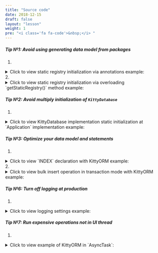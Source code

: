 ```yaml
---
title: "Source code"
date: 2018-12-15
draft: false
layout: "lesson"
weight: 1
pre: "<i class='fa fa-code'>&nbsp;</i> "
---
```

##### Tip №1: Avoid using generating data model from packages

1.  
<details> 
  <summary>Click to view static registry initialization via annotations example: </summary>
  {{< highlight java "linenos=inline, linenostart=1">}}
@KITTY_DATABASE(
        databaseName = "basic_database",
        domainPackageNames = {"net.akaish.kittyormdemo.sqlite.basicdb"},
        logTag = LOG_TAG,
        isLoggingOn = true,
        isProductionOn = true,
        isPragmaOn = true
)
@KITTY_DATABASE_REGISTRY(
        // You can just define set of domain models and extended crud controllers (mappers) would
        // be added only if those models are annotated with KITTY_EXTENDED_CRUD annotation.
        // For example, for ComplexRandom.class it would be 
        // @KITTY_EXTENDED_CRUD(extendedCrudController = ComplexRandomMapper.class)
        domainModels = {
                ComplexRandomModel.class,
                IndexesAndConstraintsModel.class,
                RandomModel.class
        },
        // Or you can provide explicit assignment of model->mapper pairs by defining domainPais
        domainPairs = {
                @KITTY_REGISTRY_PAIR(model = ComplexRandomModel.class, mapper = ComplexRandomMapper.class),
                @KITTY_REGISTRY_PAIR(model = IndexesAndConstraintsModel.class),
                @KITTY_REGISTRY_PAIR(model = RandomModel.class, mapper = RandomMapper.class)
        }
)
public class BasicDatabase extends KittyDatabase {
    ...
}
  {{< /highlight >}} 
</details>
2. 
<details> 
  <summary>Click to view static registry initialization via overloading `getStaticRegistry()` method example: </summary>
  {{< highlight java "linenos=inline, linenostart=1">}}
@KITTY_DATABASE(
        databaseName = "basic_database",
        logTag = LOG_TAG,
        isLoggingOn = true,
        isProductionOn = true,
        isPragmaOn = true
)
public class BasicDatabase extends KittyDatabase {

    public static final Map<Class<? extends KittyModel>, Class<? extends KittyMapper>> staticRegistry = new HashMap<>();

    static {
        staticRegistry.put(ComplexRandomModel.class, ComplexRandomMapper.class);
        staticRegistry.put(IndexesAndConstraintsModel.class, KittyMapper.class);
        staticRegistry.put(RandomModel.class, RandomMapper.class);
    }

    public static final String LOG_TAG = "BASIC DB DEMO";

    /**
     * KittyORM main database class that represents bootstrap and holder for all related with database
     * components.
     * <br> See {@link KittyDatabase#KittyDatabase(Context, String)} for more info.
     *
     * @param ctx
     */
    public BasicDatabase(Context ctx) {
        super(ctx);
    }

    @Override
    protected Map<Class, Class<KittyMapper>> getStaticRegistry() {
        return (Map) staticRegistry;
    }
}
  {{< /highlight >}} 
</details>

##### Tip №2: Avoid multiply initialization of `KittyDatabase`

1. 
<details> 
  <summary>Click to view KittyDatabase implementation static initialization at `Application` implementation example: </summary>
  {{< highlight java "linenos=inline, linenostart=1">}}
public class AwesomeApplication extends Application {

	private static AwesomeKittyDatabaseImplementation database;

	public void onCreate() {
		super.onCreate();
		AwesomeApplication.database = new AwesomeKittyDatabaseImplementation(getApplicationContext());
	}

	public static AwesomeKittyDatabaseImplementation getAwesomeDB() {
		return database;
	}
}
  {{< /highlight >}} 
</details>

##### Tip №3: Optimize your data model and statements

1. 
<details> 
  <summary>Click to view `INDEX` declaration with KittyORM example: </summary>
  {{< highlight java "linenos=inline, linenostart=1">}}
@KITTY_TABLE(tableName = "cai")
@INDEX(indexColumns = {"creation_date"}) // Index declaration example №1
public class IndexesAndConstraintsModel extends KittyModel {


    ...

    @KITTY_COLUMN(columnOrder = 5)
    @DEFAULT(
            predefinedLiteralValue = LiteralValues.CURRENT_TIMESTAMP
    )
    // Index declaration example №2
    @ONE_COLUMN_INDEX(unique = true, indexName = "IAC_unique_index_creation_timestamp")
    @NOT_NULL
    public Timestamp creationTmstmp;

    ...
}
  {{< /highlight >}} 
</details>
2. 
<details> 
  <summary>Click to view bulk insert operation in transaction mode with KittyORM example: </summary>
  {{< highlight java "linenos=inline, linenostart=1">}}
void insertIntoDB() {
    // Getting mapper instance and filling model collection with random models
    RNDRandomModelFactory rndFactory = new RNDRandomModelFactory(Lesson2Tab5Random.this.getContext());
    RandomMapper mapper = (RandomMapper) getDatabase().getMapper(RandomModel.class);
    List<RandomModel> toInsert = new ArrayList<>();
    for(int i = 0; i < 50000; i++)
        toInsert.add(rndFactory.newRandomModel());
            
     // Saving list of 50k models in transaction mode
     mapper.insertInTransaction(toInsert);
           
     // Closing mapper
     mapper.close();
}
  {{< /highlight >}} 
</details>

##### Tip №6: Turn off logging at production

1. 
<details> 
  <summary>Click to view logging settings example: </summary>
  {{< highlight java "linenos=inline, linenostart=1">}}
@KITTY_DATABASE(
        isLoggingOn = false, // By default false, bootstrap and error logging
        isProductionOn = true, // By default true, when false - query logging
        isKittyDexUtilLoggingEnabled = false, // By default false, when true - a lot of logging about classes in app namespace at initialization
        databaseName = "mig",
        domainPackageNames = {"net.akaish.kittyormdemo.sqlite.migrations.migv4"},
        databaseVersion = 4,
        logTag = MigrationDBv4.LTAG
)
public class MigrationDBv4 extends KittyDatabase {
    ...
}
  {{< /highlight >}} 
</details>


##### Tip №7: Run expensive operations not in UI thread

1. 
<details> 
  <summary>Click to view example of KittyORM in `AsyncTask`: </summary>
  {{< highlight java "linenos=inline, linenostart=1">}}
    static final int INSERT_AMOUNT = 25;

    static final String ERR_INSERT_RND = "Lesson5tab1InsertRNDDataError, see exception details!";

    class InsertRandomAsync extends AsyncTask<Long, Long, InsertRandomResults> {
        ProgressDialog dialog;

        @Override
        protected void onPreExecute() {
            dialog = ProgressDialog.show(
                    getLessonActivity(),
                    getString(R.string._l5_t1_running_requested_operation_pg_title),
                    getString(R.string._l5_t1_running_requested_operation_pg_body)
            );
            dialog.setCancelable(false);
        }

        @Override
        protected InsertRandomResults doInBackground(Long... strings) {
            if(getSf().currentMigDBVersion() > DB_IMPLEMENTATION_VERSION) {
                return new InsertRandomResults(
                        null,
                        -1l,
                        -1l,
                        -1l,
                        false,
                        getSf().currentMigDBVersion()
                );
            } else {
                try {
                    KittyMapper mapper = getDatabase().getMapper(MigOneModel.class);
                    long recordsCount = mapper.countAll();
                    long affected = mapper.deleteAll();
                    LinkedList<MigOneModel> modelsToInsert = new LinkedList<>();
                    getSf().setDatabaseCreated(true);
                    getSf().setCurrentMigDBVersion(DB_IMPLEMENTATION_VERSION);
                    getSf().setDatabaseDeletedManually(false);
                    MigV1RandomModelFactory factory = new MigV1RandomModelFactory(getContext());
                    for (int i = 0; i < INSERT_AMOUNT; i++) {
                        MigOneModel m = factory.newM1RndModel();
                        modelsToInsert.addLast(m);
                    }
                    mapper.insertInTransaction(modelsToInsert);
                    List<MigOneModel> models = mapper.findAll();
                    long recordsCountAfter = mapper.countAll();
                    mapper.close();
                    Iterator<MigOneModel> mI = models.iterator();
                    LinkedList<String> out = new LinkedList<>();
                    while (mI.hasNext()) {
                        out.addLast(mI.next().toString());
                    }
                    return new InsertRandomResults(out, affected, recordsCount, recordsCountAfter, true, getSf().currentMigDBVersion());
                } catch (Exception e) {
                    Log.e(MigrationDBv1.LTAG, ERR_INSERT_RND, e);
                    if (e instanceof KittyRuntimeException) {
                        if (((KittyRuntimeException) e).getNestedException() != null) {
                            Log.e(MigrationDBv1.LTAG, ERR_INSERT_RND, ((KittyRuntimeException) e).getNestedException());
                        }
                    }
                    return new InsertRandomResults(
                            null,
                            -1l,
                            -1l,
                            -1l,
                            false,
                            getSf().currentMigDBVersion()
                    );
                }
            }
        }

        @Override
        protected void onPostExecute(InsertRandomResults result) {
            dialog.cancel();
            if (eventsListView != null) {
                eventsListView.setAdapter(new BasicArrayAdapter(getContext(), new LinkedList<String>()));
                eventsListView.setOnTouchListener(new View.OnTouchListener() {

                    // Setting on Touch Listener for handling the touch inside ScrollView
                    @Override
                    public boolean onTouch(View v, MotionEvent event) {
                        // Disallow the touch request for parent scroll on touch of child view
                        v.getParent().requestDisallowInterceptTouchEvent(true);
                        return false;
                    }
                });
                if (result.operationSuccess) {
                    ((BasicArrayAdapter) eventsListView.getAdapter()).addItemLast(format(getString(R.string._l5_t1_count_to_events), result.modelsCountBefore));
                    ((BasicArrayAdapter) eventsListView.getAdapter()).addItemLast(format(getString(R.string._l5_t1_deleted_to_events), result.deletedModelsAffectedRows));
                    for (String modelString : result.modelInsertions) {
                        ((BasicArrayAdapter) eventsListView.getAdapter()).addItemLast(format(getString(R.string._l5_t1_inserted_to_events), M1M1TN, modelString));
                    }
                    ((BasicArrayAdapter) eventsListView.getAdapter()).addItemLast(format(getString(R.string._l5_t1_count_to_events), result.modelsCountAfter));
                } else {
                    if(getSf().currentMigDBVersion() > DB_IMPLEMENTATION_VERSION) {
                        ((BasicArrayAdapter) eventsListView.getAdapter()).addItemLast(format(getString(R.string._l5_op_mig_version_is_higher), result.dbVersion, DB_IMPLEMENTATION_VERSION));
                    } else {
                        ((BasicArrayAdapter) eventsListView.getAdapter()).addItemLast(getString(R.string._l5_t1_error_event));
                    }
                }
                ((BasicArrayAdapter) eventsListView.getAdapter()).notifyDataSetChanged();
                reloadTableExpandedList();
                reloadStatus();
            }
        }


    }

    class InsertRandomResults {
        List<String> modelInsertions;
        long deletedModelsAffectedRows;
        long modelsCountBefore;
        long modelsCountAfter;
        boolean operationSuccess;
        int dbVersion;

        public InsertRandomResults(List<String> modelInsertions, long deletedModelsAffectedRows,
                                   long modelsCountBefore, long modelsCountAfter, boolean opSuccess,
                                   int dbVersion) {
            this.modelInsertions = modelInsertions;
            this.deletedModelsAffectedRows = deletedModelsAffectedRows;
            this.modelsCountBefore = modelsCountBefore;
            this.modelsCountAfter = modelsCountAfter;
            this.operationSuccess = opSuccess;
            this.dbVersion = dbVersion;
        }
    }
  {{< /highlight >}} 
</details>
